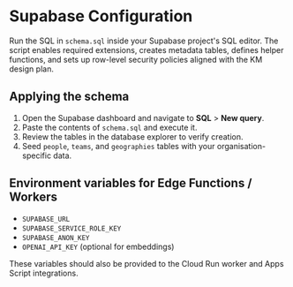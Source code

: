 # Supabase Configuration

Run the SQL in `schema.sql` inside your Supabase project's SQL editor. The script enables required extensions, creates metadata tables, defines helper functions, and sets up row-level security policies aligned with the KM design plan.

## Applying the schema

1. Open the Supabase dashboard and navigate to **SQL** > **New query**.
2. Paste the contents of `schema.sql` and execute it.
3. Review the tables in the database explorer to verify creation.
4. Seed `people`, `teams`, and `geographies` tables with your organisation-specific data.

## Environment variables for Edge Functions / Workers

- `SUPABASE_URL`
- `SUPABASE_SERVICE_ROLE_KEY`
- `SUPABASE_ANON_KEY`
- `OPENAI_API_KEY` (optional for embeddings)

These variables should also be provided to the Cloud Run worker and Apps Script integrations.
